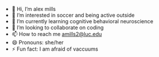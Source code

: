 - 👋 Hi, I’m alex mills
- 👀 I’m interested in soccer and being active outside
- 🌱 I’m currently learning cognitive behavioral neuroscience
- 💞️ I’m looking to collaborate on coding
- 📫 How to reach me amills2@luc.edu
- 😄 Pronouns: she/her
- ⚡ Fun fact: I am afraid of vaccuums 

<!---
alex-mills04/alex-mills04 is a ✨ special ✨ repository because its `README.md` (this file) appears on your GitHub profile.
You can click the Preview link to take a look at your changes.
--->
